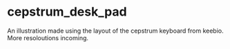 # cepstrum_desk_pad

An illustration made using the layout of the cepstrum keyboard from keebio. More resoloutions incoming. 
